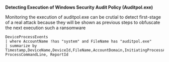 **Detecting Execution of Windows Security Audit Policy (Auditpol.exe)**

Monitoring the execution of auditpol.exe can be crutial to detect first-stage of a real attack because they will be shown as previous steps to obfuscate the next execution such a ransomware

```
DeviceProcessEvents
| where AccountName !has "system" and FileName has "auditpol.exe"
| summarize by Timestamp,DeviceName,DeviceId,FileName,AccountDomain,InitiatingProcessAccountName,AccountName, ProcessCommandLine, ReportId
```
